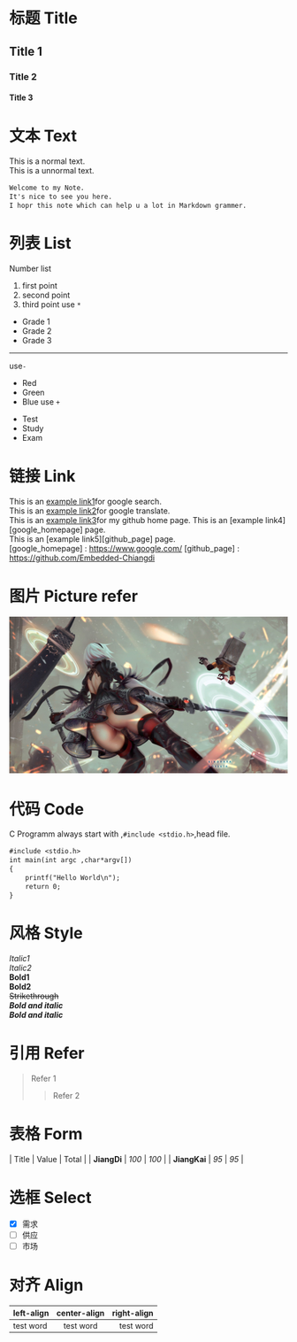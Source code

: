 # 标题 Title
## Title 1
### Title 2
#### Title 3
# 文本 Text
This is a normal text.    
    This is a unnormal text.

    Welcome to my Note.
    It's nice to see you here.
    I hopr this note which can help u a lot in Markdown grammer.
# 列表 List
Number list    
1. first point
2. second point
3. third point
use `*`
* Grade 1
* Grade 2
* Grade 3
***
use`-`
- Red
- Green
- Blue
use `+`
+ Test
+ Study
+ Exam
# 链接 Link
This is an [example link1](https://www.google.com/)for google search.  
This is an [example link2](https://translate.google.cn/ "An title for google translate")for google translate.  
This is an [example link3](https://github.com/Embedded-Chiangdi)for my github home page.
This is an [example link4][google_homepage] page.   
This is an [example link5][github_page] page.  
[google_homepage] : https://www.google.com/
[github_page] : https://github.com/Embedded-Chiangdi
# 图片 Picture refer
![](/Note_Markdown/633309.jpg "Nier Auto")
# 代码 Code
C Programm always start with ,`#include <stdio.h>`,head file.
```
#include <stdio.h>
int main(int argc ,char*argv[])
{
    printf("Hello World\n");
    return 0;
}
```
# 风格 Style
*Italic1*   
_Italic2_   
**Bold1**   
__Bold2__   
~~Strikethrough~~   
***Bold and italic***   
___Bold and italic___   
# 引用 Refer
> Refer 1
>> Refer 2
# 表格 Form
| Title | Value | Total |
| **JiangDi** | *100* | *100* |
| **JiangKai** | *95* | *95* |
# 选框 Select 
- [x] 需求
- [ ] 供应
- [ ] 市场
# 对齐 Align
|left-align|center-align|right-align|
|:---------|:----------:|----------:|
|test word |test word|test word|





